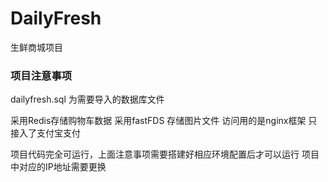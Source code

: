 # DailyFresh
生鲜商城项目
### 项目注意事项
dailyfresh.sql 为需要导入的数据库文件

采用Redis存储购物车数据
采用fastFDS 存储图片文件
访问用的是nginx框架
只接入了支付宝支付
 
项目代码完全可运行，上面注意事项需要搭建好相应环境配置后才可以运行
项目中对应的IP地址需要更换
